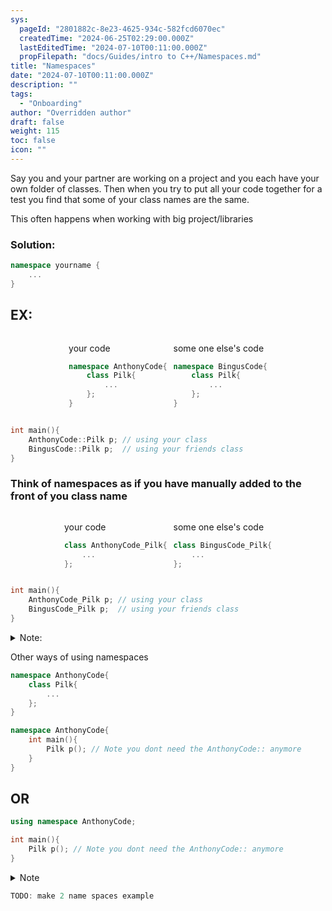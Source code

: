 ```yaml
---
sys:
  pageId: "2801882c-8e23-4625-934c-582fcd6070ec"
  createdTime: "2024-06-25T02:29:00.000Z"
  lastEditedTime: "2024-07-10T00:11:00.000Z"
  propFilepath: "docs/Guides/intro to C++/Namespaces.md"
title: "Namespaces"
date: "2024-07-10T00:11:00.000Z"
description: ""
tags:
  - "Onboarding"
author: "Overridden author"
draft: false
weight: 115
toc: false
icon: ""
---
```


Say you and your partner are working on a project and you each have your own folder of classes. Then when you try to put all your code together for a test you find that some of your class names are the same.

This often happens when working with big project/libraries 

### Solution:

```cpp
namespace yourname {
	...
}
```

## EX:

<div style="display: flex;flex-direction: row; column-gap:10px; max-width: 630px;justify-content: center;">
<div>

your code

```cpp
namespace AnthonyCode{
	class Pilk{
		...
	};
}
```

</div>
<div>

some one else's code

```cpp
namespace BingusCode{
	class Pilk{
		...
	};
}
```

</div>
</div>

```cpp
int main(){
	AnthonyCode::Pilk p; // using your class
	BingusCode::Pilk p;  // using your friends class
}
```

### Think of namespaces as if you have manually added to the front of you class name

<div style="display: flex;flex-direction: row; column-gap:10px; max-width: 630px;justify-content: center;">
<div>

your code

```cpp
class AnthonyCode_Pilk{
	...
};

```

</div>
<div>

some one else's code

```cpp
class BingusCode_Pilk{
	...
};

```

</div>
</div>

```cpp
int main(){
	AnthonyCode_Pilk p; // using your class
	BingusCode_Pilk p;  // using your friends class
}
```

<details>
      <summary>Note:</summary>
      Anything inside the `namespace` brackets now needs to have the prepended name before it.
  </details>

Other ways of using namespaces

```cpp
namespace AnthonyCode{
	class Pilk{
		...
	};
}
```

```cpp
namespace AnthonyCode{
	int main(){
		Pilk p(); // Note you dont need the AnthonyCode:: anymore
	}
}
```

## OR

```cpp
using namespace AnthonyCode;

int main(){
	Pilk p(); // Note you dont need the AnthonyCode:: anymore
}

```

<details>
      <summary>Note</summary>
      name spaces are a thing in other languages like python or java
  </details>

```powershell
TODO: make 2 name spaces example
```
